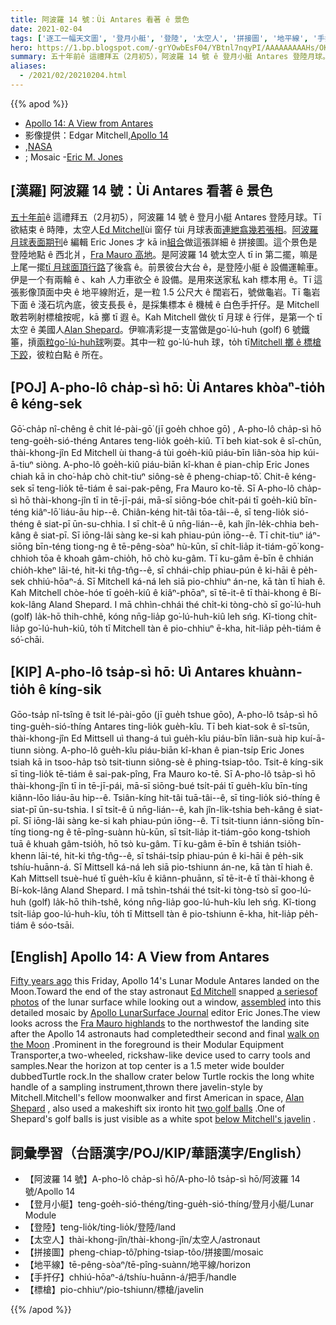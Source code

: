 ```yaml
---
title: 阿波羅 14 號：Ùi Antares 看著 ê 景色
date: 2021-02-04
tags: ['逐工一幅天文圖', '登月小艇', '登陸', '太空人', '拼接圖', '地平線', '手扞仔', '標槍']
hero: https://1.bp.blogspot.com/-grYOwbEsF04/YBtnl7nqyPI/AAAAAAAAAHs/OKhuyqyW-fEuGAm_4odyuPqJdTUtFTYIQCLcBGAsYHQ/s900/a14pan9335-43emj_900.jpg
summary: 五十年前ê 這禮拜五（2月初5），阿波羅 14 號 ê 登月小艇 Antares 登陸月球。
aliases:
  - /2021/02/20210204.html
---
```


{{% apod %}}

- [Apollo 14: A View from Antares](https://apod.nasa.gov/apod/ap210204.html)
- 影像提供：Edgar Mitchell,[Apollo 14](https://www.hq.nasa.gov/office/pao/History/alsj/a14/a14.crew.html)
- ,[NASA](https://www.nasa.gov/)
- ; Mosaic -[Eric M. Jones](https://www.hq.nasa.gov/alsj/)

## [漢羅] 阿波羅 14 號：Ùi Antares 看著 ê 景色

[五十年前](https://www.nasa.gov/centers/marshall/history/index.html)ê 這禮拜五（2月初5），阿波羅 14 號 ê 登月小艇 Antares 登陸月球。Tī 欲結束 ê 時陣，太空人[Ed Mitchell](http://history.nasa.gov/alsj/a14/A14Mitchell-FlownSuit.html)ùi 窗仔 tùi 月球表面[連紲翕幾若張相](http://history.nasa.gov/alsj/a14/images14.html#9335)。[阿波羅月球表面期刊](https://www.hq.nasa.gov/alsj/)ê 編輯 Eric Jones 才 kā in[組合](http://history.nasa.gov/alsj/a14/images14.html#Pans)做這張詳細 ê 拼接圖。這个景色是登陸地點 ê 西北爿，[Fra Mauro 高地](https://en.wikipedia.org/wiki/Apollo_14)。是阿波羅 14 號太空人 tī in 第二擺，嘛是上尾一擺[tī 月球面頂行路](http://history.nasa.gov/alsj/a14/a14.clsout2.html)了後翕 ê。前景彼台大台 ê，是登陸小艇 ê 設備運輸車。伊是一个有兩輪 ê 、kah 人力車欲仝 ê 設備。是用來送家私 kah 標本用 ê。Tī 這張影像頂面中央 ê 地平線附近，是一粒 1.5 公尺大 ê 闊岩石，號做龜岩。Tī 龜岩下面 ê 淺石坑內底，彼支長長 ê，是採集標本 ê 機械 ê 白色手扞仔。是 Mitchell 敢若咧射標槍按呢，kā 擲 tī 遐 ê。Kah Mitchell 做伙 tī 月球 ê 行伴，是第一个 tī 太空 ê 美國人[Alan Shepard](https://apod.nasa.gov/apod/ap010505.html)。伊嘛凊彩提一支當做是go͘-lú-huh (golf) 6 號鐵箠，摃[兩粒](http://history.nasa.gov/alsj/a14/a14.clsout2.html#1350811)[go͘-lú-huh](http://history.nasa.gov/alsj/a14/a14.clsout2.html#1350811)[球](http://history.nasa.gov/alsj/a14/a14.clsout2.html#1350811)咧耍。其中一粒 go͘-lú-huh 球，to̍h tī[Mitchell 擲 ê 標槍下跤](http://history.nasa.gov/alsj/a14/a14det9337.jpg)，彼粒白點 ê 所在。

## [POJ] A-pho-lô cha̍p-sì hō: Ùi Antares khòaⁿ-tio̍h ê kéng-sek

Gō͘-cha̍p nî-chêng ê chit lé-pài-gō͘  (jī goe̍h chhoe gō͘)  , A-pho-lô cha̍p-sì hō teng-goe̍h-sió-théng Antares teng-lio̍k goe̍h-kiû. Tī beh kiat-sok ê sî-chūn, thài-khong-jîn Ed Mitchell ùi thang-á tùi goe̍h-kiû piáu-bīn liân-sòa hip kúi-ā-tiuⁿ siòng. A-pho-lô goe̍h-kiû piáu-biān kî-khan ê pian-chi̍p Eric Jones chiah kā in cho͘-ha̍p chò chit-tiuⁿ siông-sè ê pheng-chiap-tô͘. Chit-ê kéng-sek sī teng-lio̍k tē-tiám ê sai-pak-pêng, Fra Mauro ko-tē. Sī A-pho-lô cha̍p-sì hō thài-khong-jîn tī in tē-jī-pái, mā-sī siōng-bóe chi̍t-pái tī goe̍h-kiû bīn-téng kiâⁿ-lō͘ liáu-āu hip--ê. Chiân-kéng hit-tâi tōa-tâi--ê, sī teng-lio̍k sió-théng ê siat-pī ūn-su-chhia. I sī chi̍t-ê ū nn̄g-lián--ê, kah jîn-le̍k-chhia beh-kâng ê siat-pī. Sī iōng-lâi sàng ke-si kah phiau-pún iōng--ê. Tī chit-tiuⁿ iáⁿ-siōng bīn-téng tiong-ng ê tē-pêng-sòaⁿ hù-kūn, sī chi̍t-lia̍p it-tiám-gō͘ kong-chhioh tōa ê khoah gâm-chio̍h, hō chò ku-gâm. Tī ku-gâm ē-bīn ê chhián chio̍h-kheⁿ lāi-té, hit-ki tn̂g-tn̂g--ê, sī chhái-chi̍p phiau-pún ê ki-hāi ê pe̍h-sek chhiú-hōaⁿ-á. Sī Mitchell ká-ná leh siā pio-chhiuⁿ án-ne, kā tàn tī hiah ê. Kah Mitchell chòe-hóe tī goe̍h-kiû ê kiâⁿ-phōaⁿ, sī tē-it-ê tī thài-khong ê Bí-kok-lâng Aland Shepard. I mā chhìn-chhái thé chi̍t-ki tòng-chò sī go͘-lú-huh  (golf)  la̍k-hō thih-chhê, kóng nn̄g-lia̍p go͘-lú-huh-kiû leh sńg. Kî-tiong chi̍t-lia̍p go͘-lú-huh-kiû, to̍h tī Mitchell tàn ê pio-chhiuⁿ ē-kha, hit-lia̍p pe̍h-tiám ê só͘-chāi.

## [KIP] A-pho-lô tsa̍p-sì hō: Uì Antares khuànn-tio̍h ê kíng-sik

Gōo-tsa̍p nî-tsîng ê tsit lé-pài-gōo (jī gue̍h tshue gōo), A-pho-lô tsa̍p-sì hō ting-gue̍h-sió-thíng Antares ting-lio̍k gue̍h-kîu. Tī beh kiat-sok ê sî-tsūn, thài-khong-jîn Ed Mittsell uì thang-á tuì gue̍h-kîu piáu-bīn liân-suà hip kuí-ā-tiunn siòng. A-pho-lô gue̍h-kîu piáu-biān kî-khan ê pian-tsi̍p Eric Jones tsiah kā in tsoo-ha̍p tsò tsit-tiunn siông-sè ê phing-tsiap-tôo. Tsit-ê kíng-sik sī ting-lio̍k tē-tiám ê sai-pak-pîng, Fra Mauro ko-tē. Sī A-pho-lô tsa̍p-sì hō thài-khong-jîn tī in tē-jī-pái, mā-sī siōng-bué tsi̍t-pái tī gue̍h-kîu bīn-tíng kiânn-lōo liáu-āu hip--ê. Tsiân-kíng hit-tâi tuā-tâi--ê, sī ting-lio̍k sió-thíng ê siat-pī ūn-su-tshia. I sī tsi̍t-ê ū nn̄g-lián--ê, kah jîn-li̍k-tshia beh-kâng ê siat-pī. Sī iōng-lâi sàng ke-si kah phiau-pún iōng--ê. Tī tsit-tiunn iánn-siōng bīn-tíng tiong-ng ê tē-pîng-suànn hù-kūn, sī tsi̍t-lia̍p it-tiám-gōo kong-tshioh tuā ê khuah gâm-tsio̍h, hō tsò ku-gâm. Tī ku-gâm ē-bīn ê tshián tsio̍h-khenn lāi-té, hit-ki tn̂g-tn̂g--ê, sī tshái-tsi̍p phiau-pún ê ki-hāi ê pe̍h-sik tshíu-huānn-á. Sī Mittsell ká-ná leh siā pio-tshiunn án-ne, kā tàn tī hiah ê. Kah Mittsell tsuè-hué tī gue̍h-kîu ê kiânn-phuānn, sī tē-it-ê tī thài-khong ê Bí-kok-lâng Aland Shepard. I mā tshìn-tshái thé tsi̍t-ki tòng-tsò sī goo-lú-huh (golf) la̍k-hō thih-tshê, kóng nn̄g-lia̍p goo-lú-huh-kîu leh sńg. Kî-tiong tsi̍t-lia̍p goo-lú-huh-kîu, to̍h tī Mittsell tàn ê pio-tshiunn ē-kha, hit-lia̍p pe̍h-tiám ê sóo-tsāi.

## [English] Apollo 14: A View from Antares 

[Fifty years ago](https://www.nasa.gov/centers/marshall/history/index.html) this Friday, Apollo 14's Lunar Module Antares landed on the Moon.Toward the end of the stay astronaut [Ed Mitchell](http://history.nasa.gov/alsj/a14/A14Mitchell-FlownSuit.html) snapped [a seriesof photos](http://history.nasa.gov/alsj/a14/images14.html#9335) of the lunar surface while looking out a window, [assembled](http://history.nasa.gov/alsj/a14/images14.html#Pans) into this detailed mosaic by [Apollo LunarSurface Journal](https://www.hq.nasa.gov/alsj/) editor Eric Jones.The view looks across the [Fra Mauro highlands](https://en.wikipedia.org/wiki/Apollo_14) to the northwestof the landing site after the Apollo 14 astronauts had completedtheir second and final [walk on the Moon](http://history.nasa.gov/alsj/a14/a14.clsout2.html) .Prominent in the foreground is their Modular Equipment Transporter,a two-wheeled, rickshaw-like device used to carry tools and samples.Near the horizon at top center is a 1.5 meter wide boulder dubbedTurtle rock.In the shallow crater below Turtle rockis the long white handle of a sampling instrument,thrown there javelin-style by Mitchell.Mitchell's fellow moonwalker and first American in space, [Alan Shepard](https://apod.nasa.gov/apod/fap/ap010505.html) , also used a makeshift six ironto hit [two golf balls](http://history.nasa.gov/alsj/a14/a14.clsout2.html#1350811) .One of Shepard's golf balls is just visible as a white spot [below Mitchell's javelin](http://history.nasa.gov/alsj/a14/a14det9337.jpg) .

## 詞彙學習（台語漢字/POJ/KIP/華語漢字/English）

- 【阿波羅 14 號】A-pho-lô cha̍p-sì hō/A-pho-lô tsa̍p-sì hō/阿波羅 14 號/Apollo 14
- 【登月小艇】teng-goe̍h-sió-théng/ting-gue̍h-sió-thíng/登月小艇/Lunar Module
- 【登陸】teng-lio̍k/ting-lio̍k/登陸/land
- 【太空人】thài-khong-jîn/thài-khong-jîn/太空人/astronaut
- 【拼接圖】pheng-chiap-tô͘/phing-tsiap-tôo/拼接圖/mosaic
- 【地平線】tē-pêng-sòaⁿ/tē-pîng-suànn/地平線/horizon
- 【手扞仔】chhiú-hōaⁿ-á/tshíu-huānn-á/把手/handle
- 【標槍】pio-chhiuⁿ/pio-tshiunn/標槍/javelin

{{% /apod %}}
